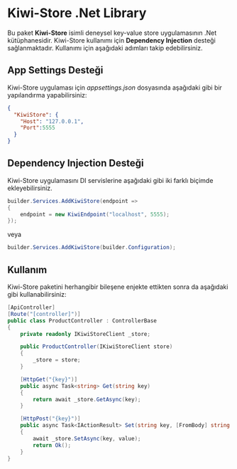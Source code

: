 ﻿# Kiwi-Store .Net Library

Bu paket **Kiwi-Store** isimli deneysel key-value store uygulamasının .Net kütüphanesidir. Kiwi-Store kullanımı için **Dependency Injection** desteği sağlanmaktadır. Kullanımı için aşağıdaki adımları takip edebilirsiniz.

## App Settings Desteği

Kiwi-Store uygulaması için *appsettings.json* dosyasında aşağıdaki gibi bir yapılandırma yapabilirsiniz:

```json
{
  "KiwiStore": {
    "Host": "127.0.0.1",
    "Port":5555
  }
}
```

## Dependency Injection Desteği

Kiwi-Store uygulamasını DI servislerine aşağıdaki gibi iki farklı biçimde ekleyebilirsiniz.

```csharp
builder.Services.AddKiwiStore(endpoint =>
{
    endpoint = new KiwiEndpoint("localhost", 5555);
});
```

veya

```csharp
builder.Services.AddKiwiStore(builder.Configuration);
```

## Kullanım

Kiwi-Store paketini herhangibir bileşene enjekte ettikten sonra da aşağıdaki gibi kullanabilirsiniz:

```csharp
[ApiController]
[Route("[controller]")]
public class ProductController : ControllerBase
{
    private readonly IKiwiStoreClient _store;

    public ProductController(IKiwiStoreClient store)
    {
        _store = store;
    }

    [HttpGet("{key}")]
    public async Task<string> Get(string key)
    {
        return await _store.GetAsync(key);
    }

    [HttpPost("{key}")]
    public async Task<IActionResult> Set(string key, [FromBody] string value)
    {
        await _store.SetAsync(key, value);
        return Ok();
    }
}
```
